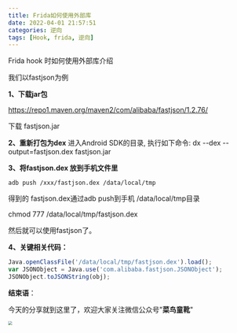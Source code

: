 ```yaml
---
title: Frida如何使用外部库
date: 2022-04-01 21:57:51
categories: 逆向
tags: [Hook, frida, 逆向]
---
```


Frida  hook  时如何使用外部库介绍

<!--more-->



我们以fastjson为例



**1、下载jar包**

https://repo1.maven.org/maven2/com/alibaba/fastjson/1.2.76/

下载 fastjson.jar

**2、重新打包为dex**
进入Android SDK的目录, 执行如下命令: dx --dex --output=fastjson.dex fastjson.jar



**3、将fastjson.dex 放到手机文件里**

```
adb push /xxx/fastjson.dex /data/local/tmp
```

得到的 fastjson.dex通过adb push到手机 /data/local/tmp目录

chmod 777  /data/local/tmp/fastjson.dex

然后就可以使用fastjson了。

**4、关键相关代码：**

```javascript
Java.openClassFile('/data/local/tmp/fastjson.dex').load();
var JSONObject = Java.use('com.alibaba.fastjson.JSONObject');
JSONObject.toJSONString(obj);
```

**结束语**：

​	今天的分享就到这里了，欢迎大家关注微信公众号"**菜鸟童靴**"

<img src="/Frida如何使用外部库/微信.png" style="zoom: 50%;" />